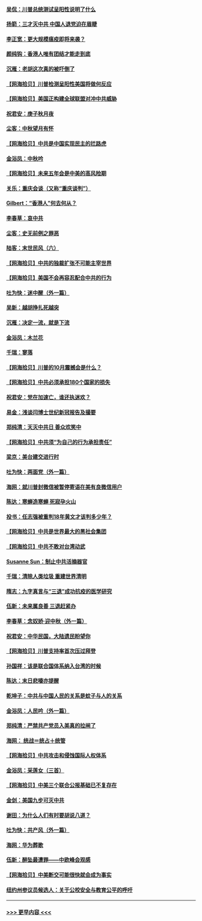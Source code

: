 #### [吴侃：川普总统测试呈阳性说明了什么](../pages/nsc993/n12451869.md?t=10060702) 
#### [扬箭：三才灭中共 中国人退党迫在眉睫](../pages/nsc993/n12451842.md?t=10060702) 
#### [李正宽：更大规模瘟疫即将来袭？](../pages/nsc993/n12451455.md?t=10060702) 
#### [颜纯钩：香港人唯有团结才能走到底](../pages/nsc993/n12450870.md?t=10060702) 
#### [沉雁：老胡这次真的被吓倒了](../pages/nsc993/n12449796.md?t=10060702) 
#### [【网海拾贝】川普检测呈阳性美国将做何反应](../pages/nsc993/n12449042.md?t=10060702) 
#### [【网海拾贝】美国正构建全球联盟对冲中共威胁](../pages/nsc993/n12446580.md?t=10060702) 
#### [祝君安：庚子秋月夜](../pages/nsc993/n12445870.md?t=10060702) 
#### [尘客：中秋望月有怀](../pages/nsc993/n12444632.md?t=10060702) 
#### [【网海拾贝】中共是中国实现民主的拦路虎](../pages/nsc993/n12443573.md?t=10060702) 
#### [金浴凤：中秋吟](../pages/nsc993/n12441773.md?t=10060702) 
#### [【网海拾贝】未来五年会是中美的高风险期](../pages/nsc993/n12440760.md?t=10060702) 
#### [关乐：重庆会谈（又称“重庆谈判”）](../pages/nsc993/n12437525.md?t=10060702) 
#### [Gilbert：“香港人”何去何从？](../pages/nsc993/n12435894.md?t=10060702) 
#### [李春草：哀中共](../pages/nsc993/n12435874.md?t=10060702) 
#### [尘客：史无前例之罪恶](../pages/nsc993/n12435762.md?t=10060702) 
#### [陆客：末世民风（六）](../pages/nsc993/n12435354.md?t=10060702) 
#### [【网海拾贝】中共的独裁扩张不可能主宰世界](../pages/nsc993/n12435151.md?t=10060702) 
#### [【网海拾贝】美国不会再容忍配合中共的行为](../pages/nsc993/n12433808.md?t=10060702) 
#### [吐为快：迷中醒（外一篇）](../pages/nsc993/n12433585.md?t=10060702) 
#### [吴新：越胡挣扎死越突](../pages/nsc993/n12433562.md?t=10060702) 
#### [沉雁：决定一流，就是下流](../pages/nsc993/n12432128.md?t=10060702) 
#### [金浴凤：木兰花](../pages/nsc993/n12432124.md?t=10060702) 
#### [千瑞：寥落](../pages/nsc993/n12432071.md?t=10060702) 
#### [【网海拾贝】川普的10月震撼会是什么？](../pages/nsc993/n12431624.md?t=10060702) 
#### [【网海拾贝】中共必须承担180个国家的损失](../pages/nsc993/n12428893.md?t=10060702) 
#### [祝君安：党在加速亡，谁还执迷欢？](../pages/nsc993/n12428652.md?t=10060702) 
#### [易金：浅谈闫博士世纪新冠报告及撮要](../pages/nsc993/n12426822.md?t=10060702) 
#### [郑纯清：天灭中共日 善众欢笑中](../pages/nsc993/n12426784.md?t=10060702) 
#### [【网海拾贝】中共须“为自己的行为承担责任”](../pages/nsc993/n12426067.md?t=10060702) 
#### [梁京：美台建交进行时](../pages/nsc993/n12424066.md?t=10060702) 
#### [吐为快：两面党（外一篇）](../pages/nsc993/n12424043.md?t=10060702) 
#### [海网：就川普封微信被暂停寄语在美有良微信用户](../pages/nsc993/n12424021.md?t=10060702) 
#### [陈达：寒蝉造寒蝉 死寂孕火山](../pages/nsc993/n12423958.md?t=10060702) 
#### [投书：任志强被重判18年黄文才该判多少年？](../pages/nsc993/n12423672.md?t=10060702) 
#### [【网海拾贝】中共是世界最大的黑社会集团](../pages/nsc993/n12423543.md?t=10060702) 
#### [【网海拾贝】中共不敢对台湾动武](../pages/nsc993/n12421418.md?t=10060702) 
#### [Susanne Sun：制止中共活摘器官](../pages/nsc993/n12419654.md?t=10060702) 
#### [千瑞：清除人类垃圾 重建世界清明](../pages/nsc993/n12419414.md?t=10060702) 
#### [隋志：九字真言与“三退”成功抗疫的医学研究](../pages/nsc993/n12419248.md?t=10060702) 
#### [伍新：未来属良善 三退赶紧办](../pages/nsc993/n12418496.md?t=10060702) 
#### [李春草：念奴娇·迎中秋（外一篇）](../pages/nsc993/n12418465.md?t=10060702) 
#### [祝君安：中华民国，大陆遗民盼望你](../pages/nsc993/n12418089.md?t=10060702) 
#### [【网海拾贝】川普支持率首次压过拜登](../pages/nsc993/n12418050.md?t=10060702) 
#### [孙国祥：该是联合国体系纳入台湾的时候](../pages/nsc993/n12417369.md?t=10060702) 
#### [陈达：末日悲嚎亦提醒](../pages/nsc993/n12416736.md?t=10060702) 
#### [乾坤子：中共与中国人民的关系是蚊子与人的关系](../pages/nsc993/n12416632.md?t=10060702) 
#### [金浴凤：人民吟（外一篇）](../pages/nsc993/n12416567.md?t=10060702) 
#### [郑纯清：严禁共产党员入美真的拉闸了](../pages/nsc993/n12416550.md?t=10060702) 
#### [海网： 统战＝统占＋统管](../pages/nsc993/n12416404.md?t=10060702) 
#### [【网海拾贝】中共攻击和侵蚀国际人权体系](../pages/nsc993/n12416250.md?t=10060702) 
#### [金浴凤：采莲女（三首）](../pages/nsc993/n12415517.md?t=10060702) 
#### [【网海拾贝】中美三个联合公报基础已不复存在](../pages/nsc993/n12415054.md?t=10060702) 
#### [金剑：美国九步可灭中共](../pages/nsc993/n12413183.md?t=10060702) 
#### [谢田：为什么人们有时要胡说八道？](../pages/nsc993/n12411861.md?t=10060702) 
#### [吐为快：共产风（外一篇）](../pages/nsc993/n12411761.md?t=10060702) 
#### [海网：华为葬歌](../pages/nsc993/n12410381.md?t=10060702) 
#### [伍新：醉坠最遭罪——中欧峰会观感](../pages/nsc993/n12410364.md?t=10060702) 
#### [【网海拾贝】中美断交可能很快就会成为事实](../pages/nsc993/n12409495.md?t=10060702) 
#### [纽约州参议员候选人：关于公校安全与教育公平的呼吁](../pages/nsc993/n12409228.md?t=10060702) 

----
#### [ >>> 更早内容 <<< ](../indexes/nsc993-earlier.md)
